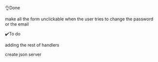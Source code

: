 👌Done 

make all the form unclickable  when the user tries to change the password or the email



✔️To do 

adding the rest of handlers

create json server  

 

